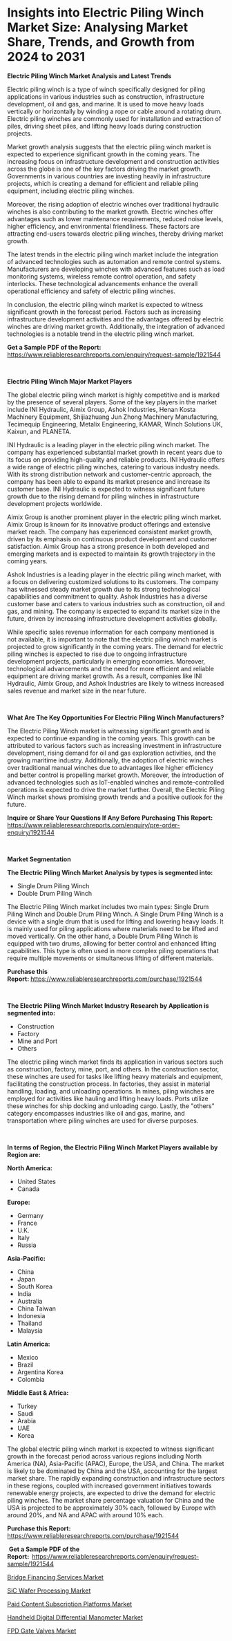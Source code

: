 <p><h1>Insights into Electric Piling Winch Market Size: Analysing Market Share, Trends, and Growth from 2024 to 2031</h1></p><p><strong>Electric Piling Winch Market Analysis and Latest Trends</strong></p>
<p><p>Electric piling winch is a type of winch specifically designed for piling applications in various industries such as construction, infrastructure development, oil and gas, and marine. It is used to move heavy loads vertically or horizontally by winding a rope or cable around a rotating drum. Electric piling winches are commonly used for installation and extraction of piles, driving sheet piles, and lifting heavy loads during construction projects.</p><p>Market growth analysis suggests that the electric piling winch market is expected to experience significant growth in the coming years. The increasing focus on infrastructure development and construction activities across the globe is one of the key factors driving the market growth. Governments in various countries are investing heavily in infrastructure projects, which is creating a demand for efficient and reliable piling equipment, including electric piling winches.</p><p>Moreover, the rising adoption of electric winches over traditional hydraulic winches is also contributing to the market growth. Electric winches offer advantages such as lower maintenance requirements, reduced noise levels, higher efficiency, and environmental friendliness. These factors are attracting end-users towards electric piling winches, thereby driving market growth.</p><p>The latest trends in the electric piling winch market include the integration of advanced technologies such as automation and remote control systems. Manufacturers are developing winches with advanced features such as load monitoring systems, wireless remote control operation, and safety interlocks. These technological advancements enhance the overall operational efficiency and safety of electric piling winches.</p><p>In conclusion, the electric piling winch market is expected to witness significant growth in the forecast period. Factors such as increasing infrastructure development activities and the advantages offered by electric winches are driving market growth. Additionally, the integration of advanced technologies is a notable trend in the electric piling winch market.</p></p>
<p><strong>Get a Sample PDF of the Report:&nbsp;</strong> <a href="https://www.reliableresearchreports.com/enquiry/request-sample/1921544">https://www.reliableresearchreports.com/enquiry/request-sample/1921544</a></p>
<p>&nbsp;</p>
<p><strong>Electric Piling Winch Major Market Players</strong></p>
<p><p>The global electric piling winch market is highly competitive and is marked by the presence of several players. Some of the key players in the market include INI Hydraulic, Aimix Group, Ashok Industries, Henan Kosta Machinery Equipment, Shijiazhuang Jun Zhong Machinery Manufacturing, Tecimequip Engineering, Metalix Engineering, KAMAR, Winch Solutions UK, Kaixun, and PLANETA.</p><p>INI Hydraulic is a leading player in the electric piling winch market. The company has experienced substantial market growth in recent years due to its focus on providing high-quality and reliable products. INI Hydraulic offers a wide range of electric piling winches, catering to various industry needs. With its strong distribution network and customer-centric approach, the company has been able to expand its market presence and increase its customer base. INI Hydraulic is expected to witness significant future growth due to the rising demand for piling winches in infrastructure development projects worldwide.</p><p>Aimix Group is another prominent player in the electric piling winch market. Aimix Group is known for its innovative product offerings and extensive market reach. The company has experienced consistent market growth, driven by its emphasis on continuous product development and customer satisfaction. Aimix Group has a strong presence in both developed and emerging markets and is expected to maintain its growth trajectory in the coming years.</p><p>Ashok Industries is a leading player in the electric piling winch market, with a focus on delivering customized solutions to its customers. The company has witnessed steady market growth due to its strong technological capabilities and commitment to quality. Ashok Industries has a diverse customer base and caters to various industries such as construction, oil and gas, and mining. The company is expected to expand its market size in the future, driven by increasing infrastructure development activities globally.</p><p>While specific sales revenue information for each company mentioned is not available, it is important to note that the electric piling winch market is projected to grow significantly in the coming years. The demand for electric piling winches is expected to rise due to ongoing infrastructure development projects, particularly in emerging economies. Moreover, technological advancements and the need for more efficient and reliable equipment are driving market growth. As a result, companies like INI Hydraulic, Aimix Group, and Ashok Industries are likely to witness increased sales revenue and market size in the near future.</p></p>
<p>&nbsp;</p>
<p><strong>What Are The Key Opportunities For Electric Piling Winch Manufacturers?</strong></p>
<p><p>The Electric Piling Winch market is witnessing significant growth and is expected to continue expanding in the coming years. This growth can be attributed to various factors such as increasing investment in infrastructure development, rising demand for oil and gas exploration activities, and the growing maritime industry. Additionally, the adoption of electric winches over traditional manual winches due to advantages like higher efficiency and better control is propelling market growth. Moreover, the introduction of advanced technologies such as IoT-enabled winches and remote-controlled operations is expected to drive the market further. Overall, the Electric Piling Winch market shows promising growth trends and a positive outlook for the future.</p></p>
<p><strong>Inquire or Share Your Questions If Any Before Purchasing This Report:</strong> <a href="https://www.reliableresearchreports.com/enquiry/pre-order-enquiry/1921544">https://www.reliableresearchreports.com/enquiry/pre-order-enquiry/1921544</a></p>
<p>&nbsp;</p>
<p><strong>Market Segmentation</strong></p>
<p><strong>The Electric Piling Winch Market Analysis by types is segmented into:</strong></p>
<p><ul><li>Single Drum Piling Winch</li><li>Double Drum Piling Winch</li></ul></p>
<p><p>The Electric Piling Winch market includes two main types: Single Drum Piling Winch and Double Drum Piling Winch. A Single Drum Piling Winch is a device with a single drum that is used for lifting and lowering heavy loads. It is mainly used for piling applications where materials need to be lifted and moved vertically. On the other hand, a Double Drum Piling Winch is equipped with two drums, allowing for better control and enhanced lifting capabilities. This type is often used in more complex piling operations that require multiple movements or simultaneous lifting of different materials.</p></p>
<p><strong>Purchase this Report:&nbsp;</strong><a href="https://www.reliableresearchreports.com/purchase/1921544">https://www.reliableresearchreports.com/purchase/1921544</a></p>
<p>&nbsp;</p>
<p><strong>The Electric Piling Winch Market Industry Research by Application is segmented into:</strong></p>
<p><ul><li>Construction</li><li>Factory</li><li>Mine and Port</li><li>Others</li></ul></p>
<p><p>The electric piling winch market finds its application in various sectors such as construction, factory, mine, port, and others. In the construction sector, these winches are used for tasks like lifting heavy materials and equipment, facilitating the construction process. In factories, they assist in material handling, loading, and unloading operations. In mines, piling winches are employed for activities like hauling and lifting heavy loads. Ports utilize these winches for ship docking and unloading cargo. Lastly, the "others" category encompasses industries like oil and gas, marine, and transportation where piling winches are used for diverse purposes.</p></p>
<p>&nbsp;</p>
<p><strong>In terms of Region, the Electric Piling Winch Market Players available by Region are:</strong></p>
<p>
    <p> <strong> North America: </strong>
        <ul>
            <li>United States</li>
            <li>Canada</li>
        </ul>
        </p> 
    <p> <strong> Europe: </strong>
        <ul>
            <li>Germany</li>
            <li>France</li>
            <li>U.K.</li>
            <li>Italy</li>
            <li>Russia</li>
        </ul>
        </p> 
    <p> <strong> Asia-Pacific: </strong>
        <ul>
            <li>China</li>
            <li>Japan</li>
            <li>South Korea</li>
            <li>India</li>
            <li>Australia</li>
            <li>China Taiwan</li>
            <li>Indonesia</li>
            <li>Thailand</li>
            <li>Malaysia</li>
        </ul>
        </p> 
    <p> <strong> Latin America: </strong>
        <ul>
            <li>Mexico</li>
            <li>Brazil</li>
            <li>Argentina Korea</li>
            <li>Colombia</li>
        </ul>
        </p> 
    <p> <strong> Middle East & Africa: </strong>
        <ul>
            <li>Turkey</li>
            <li>Saudi</li>
            <li>Arabia</li>
            <li>UAE</li>
            <li>Korea</li>
        </ul>
    </p>
    </p>
<p><p>The global electric piling winch market is expected to witness significant growth in the forecast period across various regions including North America (NA), Asia-Pacific (APAC), Europe, the USA, and China. The market is likely to be dominated by China and the USA, accounting for the largest market share. The rapidly expanding construction and infrastructure sectors in these regions, coupled with increased government initiatives towards renewable energy projects, are expected to drive the demand for electric piling winches. The market share percentage valuation for China and the USA is projected to be approximately 30% each, followed by Europe with around 20%, and NA and APAC with around 10% each.</p></p>
<p><strong>Purchase this Report: </strong><a href="https://www.reliableresearchreports.com/purchase/1921544">https://www.reliableresearchreports.com/purchase/1921544</a></p>
<p>&nbsp;<strong>Get a Sample PDF of the Report:&nbsp;&nbsp;</strong><a href="https://www.reliableresearchreports.com/enquiry/request-sample/1921544">https://www.reliableresearchreports.com/enquiry/request-sample/1921544</a></p>
<p><strong></strong></p>
<p><p><a href="https://medium.com/@kevinbarnes75/bridge-financing-services-market-size-market-outlook-and-market-forecast-2023-to-2030-d68a65aad0e5">Bridge Financing Services Market</a></p><p><a href="https://medium.com/@kevinbarnes75/sic-wafer-processing-market-the-key-to-successful-business-strategy-forecast-till-2030-0fdd497ea4d0">SiC Wafer Processing Market</a></p><p><a href="https://medium.com/@kevinbarnes75/decoding-paid-content-subscription-platforms-market-metrics-market-share-trends-and-growth-d75d7303dfdb">Paid Content Subscription Platforms Market</a></p><p><a href="https://github.com/jsmusil/Market-Research-Report-List-1/blob/main/handheld-digital-differential-manometer-market.md">Handheld Digital Differential Manometer Market</a></p><p><a href="https://github.com/johnbach50/Market-Research-Report-List-1/blob/main/fpd-gate-valves-market.md">FPD Gate Valves Market</a></p></p>